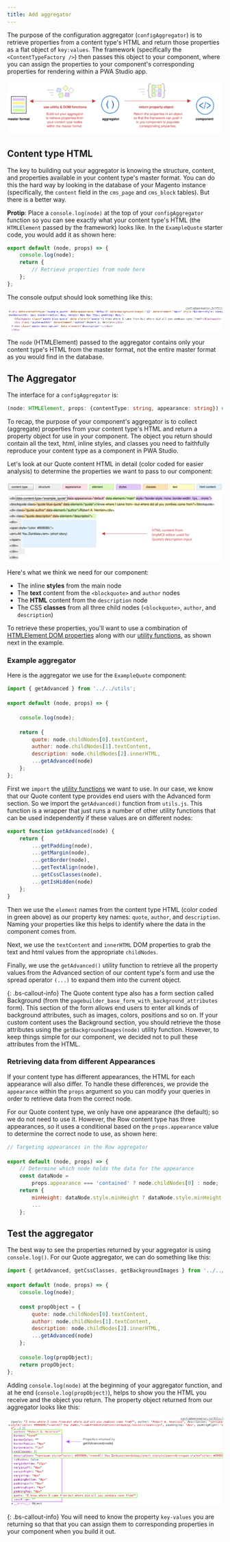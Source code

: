 ```yaml
---
title: Add aggregator
---
```


The purpose of the configuration aggregator (`configAggregator`) is to retrieve properties from a content type's HTML and return those properties as a flat object of `key:values`. The framework (specifically the `<ContentTypeFactory />`) then passes this object to your component, where you can assign the properties to your component's corresponding properties for rendering within a PWA Studio app.

![Aggregator Overview](images/AddAggregatorOverview.svg)

## Content type HTML

The key to building out your aggregator is knowing the structure, content, and properties available in your content type's master format. You can do this the hard way by looking in the database of your Magento instance (specifically, the `content` field in the `cms_page` and `cms_block` tables). But there is a better way.

**Protip**: Place a `console.log(node)` at the top of your `configAggregator` function so you can see exactly what your content type's HTML (the `HTMLElement` passed by the framework) looks like. In the `ExampleQuote` starter code, you would add it as shown here:

```js
export default (node, props) => {
    console.log(node);
    return {
        // Retrieve properties from node here
    };
};
```

The console output should look something like this:

![Content type HTML](images/AggregatorHTMLConsoleOutput.png)

The `node` (HTMLElement) passed to the aggregator contains only your content type's HTML from the master format, not the entire master format as you would find in the database.

## The Aggregator

The interface for a `configAggregator` is:

```ts
(node: HTMLElement, props: {contentType: string, appearance: string}) => {[key: string]: any}
```

To recap, the purpose of your component's aggregator is to collect (aggregate) properties from your content type's HTML and return a property object for use in your component. The object you return should contain all the text, html, inline styles, and classes you need to faithfully reproduce your content type as a component in PWA Studio.

Let's look at our Quote content HTML in detail (color coded for easier analysis) to determine the properties we want to pass to our component:

![Master format HTML](images/MasterFormatHTML.svg)

Here's what we think we need for our component:

-   The inline **styles** from the main node
-   The **text** content from the `<blockquote>` and `author` nodes
-   The **HTML** content from the `description` node
-   The CSS **classes** from all three child nodes (`<blockquote>`, `author`, and `description`)

To retrieve these properties, you'll want to use a combination of [HTMLElement DOM properties][] along with our [utility functions][], as shown next in the example.

### Example aggregator

Here is the aggregator we use for the `ExampleQuote` component:

```js
import { getAdvanced } from '../../utils';

export default (node, props) => {

    console.log(node);

    return {
        quote: node.childNodes[0].textContent,
        author: node.childNodes[1].textContent,
        description: node.childNodes[2].innerHTML,
        ...getAdvanced(node)
    };
};
```

First we `import` the [utility functions][] we want to use. In our case, we know that our Quote content type provides end users with the Advanced form section. So we import the `getAdvanced()` function from `utils.js`. This function is a wrapper that just runs a number of other utility functions that can be used independently if these values are on different nodes:

```js
export function getAdvanced(node) {
    return {
        ...getPadding(node),
        ...getMargin(node),
        ...getBorder(node),
        ...getTextAlign(node),
        ...getCssClasses(node),
        ...getIsHidden(node)
    };
}
```

Then we use the `element` names from the content type HTML (color coded in green above) as our property key names: `quote`, `author`, and `description`. Naming your properties like this helps to identify where the data in the component comes from.

Next, we use the `textContent` and `innerHTML` DOM properties to grab the text and html values from the appropriate `childNodes`.

Finally, we use the `getAdvanced()` utility function to retrieve all the property values from the Advanced section of our content type's form and use the spread operator `(...)` to expand them into the current object.

{: .bs-callout-info}
The Quote content type also has a form section called Background (from the `pagebuilder_base_form_with_background_attributes` form). This section of the form allows end users to enter all kinds of background attributes, such as images, colors, positions and so on. If your custom content uses the Background section, you should retrieve the those attributes using the `getBackgroundImages(node)` utility function. However, to keep things simple for our component, we decided not to pull these attributes from the HTML.

### Retrieving data from different Appearances

If your content type has different appearances, the HTML for each appearance will also differ. To handle these differences, we provide the `appearance` within the `props` argument so  you can modify your queries in order to retrieve data from the correct node.

For our Quote content type, we only have one appearance (the default); so we do not need to use it. However, the Row content type has three appearances, so it uses a conditional based on the `props.appearance` value to determine the correct node to use, as shown here:

```js
// Targeting appearances in the Row aggregator

export default (node, props) => {
    // Determine which node holds the data for the appearance
    const dataNode =
        props.appearance === 'contained' ? node.childNodes[0] : node;
    return {
        minHeight: dataNode.style.minHeight ? dataNode.style.minHeight : null,
        ...
    };
```

## Test the aggregator

The best way to see the properties returned by your aggregator is using `console.log()`. For our Quote aggregator, we can do something like this:

```js
import { getAdvanced, getCssClasses, getBackgroundImages } from '../../utils';

export default (node, props) => {
    console.log(node);

    const propObject = {
        quote: node.childNodes[0].textContent,
        author: node.childNodes[1].textContent,
        description: node.childNodes[2].innerHTML,
        ...getAdvanced(node)
    };

    console.log(propObject);
    return propObject;
};
```

Adding `console.log(node)` at the beginning of your aggregator function, and at he end (`console.log(propObject)`), helps to show you the HTML you receive and the object you return. The property object returned from our aggregator looks like this:

![Aggregator object console output](images/AggregatorObjectConsoleOutput.png)

{: .bs-callout-info}
You will need to know the property `key-values` you are returning so that that you can assign them to corresponding properties in your component when you build it out.

[utility functions]: <{% link pagebuilder/utility-functions/index.md %}>

[HTMLElement DOM properties]: https://developer.mozilla.org/en-US/docs/Web/API/HTMLElement
